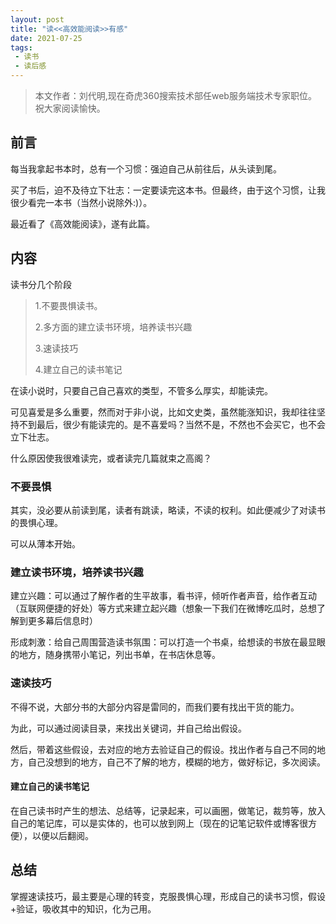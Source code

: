 ```yaml
---
layout: post
title: "读<<高效能阅读>>有感"
date: 2021-07-25
tags:
 - 读书
 - 读后感
---
```


> 本文作者：刘代明,现在奇虎360搜索技术部任web服务端技术专家职位。 祝大家阅读愉快。

## 前言

每当我拿起书本时，总有一个习惯：强迫自己从前往后，从头读到尾。

买了书后，迫不及待立下壮志：一定要读完这本书。但最终，由于这个习惯，让我很少看完一本书（当然小说除外:)）。

最近看了《高效能阅读》，遂有此篇。

## 内容

读书分几个阶段

> 1.不要畏惧读书。
> 
> 2.多方面的建立读书环境，培养读书兴趣
> 
> 3.速读技巧
> 
> 4.建立自己的读书笔记



在读小说时，只要自己自己喜欢的类型，不管多么厚实，却能读完。

可见喜爱是多么重要，然而对于非小说，比如文史类，虽然能涨知识，我却往往坚持不到最后，很少有能读完的。是不喜爱吗？当然不是，不然也不会买它，也不会立下壮志。

什么原因使我很难读完，或者读完几篇就束之高阁？


### 不要畏惧

其实，没必要从前读到尾，读者有跳读，略读，不读的权利。如此便减少了对读书的畏惧心理。

可以从薄本开始。

### 建立读书环境，培养读书兴趣

建立兴趣：可以通过了解作者的生平故事，看书评，倾听作者声音，给作者互动（互联网便捷的好处）等方式来建立起兴趣（想象一下我们在微博吃瓜时，总想了解到更多幕后信息时）

形成刺激：给自己周围营造读书氛围：可以打造一个书桌，给想读的书放在最显眼的地方，随身携带小笔记，列出书单，在书店休息等。

### 速读技巧

不得不说，大部分书的大部分内容是雷同的，而我们要有找出干货的能力。

为此，可以通过阅读目录，来找出关键词，并自己给出假设。

然后，带着这些假设，去对应的地方去验证自己的假设。找出作者与自己不同的地方，自己没想到的地方，自己不了解的地方，模糊的地方，做好标记，多次阅读。

#### 建立自己的读书笔记

在自己读书时产生的想法、总结等，记录起来，可以画圈，做笔记，裁剪等，放入自己的笔记库，可以是实体的，也可以放到网上（现在的记笔记软件或博客很方便），以便以后翻阅。

## 总结

掌握速读技巧，最主要是心理的转变，克服畏惧心理，形成自己的读书习惯，假设+验证，吸收其中的知识，化为己用。






